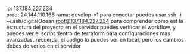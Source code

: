 ip: 137.184.227.234\
prod: 24.144.110.166
rama: develop-v1
para conectar puedes usar
ssh -i ~/.ssh/digitalOcean root@137.184.227.234
para comprender como est la estructura del proyecto en el servidor puedes verificar el workflow, y puedes ver el script dentro de terraform para configuraciones mas avanzadas.
recuerda, el codigo lo puedes ver en local, pero los cambios debes de verlos en el servidor
